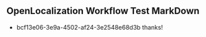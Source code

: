 ## OpenLocalization Workflow Test MarkDown
* bcf13e06-3e9a-4502-af24-3e2548e68d3b thanks!

<!--HONumber=Aug16_HO3-->


